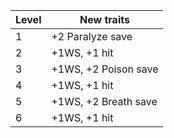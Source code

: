 
| Level | New traits           |
| ----- | -------------------- |
| 1     | +2 Paralyze save     |
| 2     | +1WS, +1 hit         |
| 3     | +1WS, +2 Poison save |
| 4     | +1WS, +1 hit         |
| 5     | +1WS, +2 Breath save |
| 6     | +1WS, +1 hit         |
